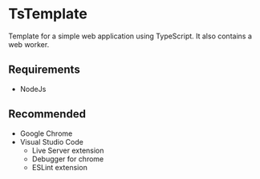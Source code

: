 # TsTemplate
Template for a simple web application using TypeScript.
It also contains a web worker.

## Requirements
* NodeJs

## Recommended
* Google Chrome
* Visual Studio Code
    * Live Server extension
    * Debugger for chrome
    * ESLint extension

